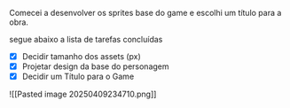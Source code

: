 Comecei a desenvolver os sprites base do game e escolhi um título para a obra.

segue abaixo a lista de tarefas concluídas

- [x] Decidir tamanho dos assets (px)
- [x] Projetar design da base do personagem 
- [x] Decidir um Título para o Game

![[Pasted image 20250409234710.png]]